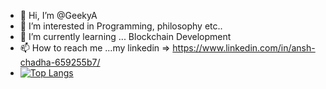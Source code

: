 - 👋 Hi, I’m @GeekyA
- 👀 I’m interested in Programming, philosophy etc..
- 🌱 I’m currently learning ... Blockchain Development
- 📫 How to reach me ...my linkedin => https://www.linkedin.com/in/ansh-chadha-659255b7/ 
- [![Top Langs](https://github-readme-stats.vercel.app/api/top-langs/?username=GeekyA)](https://github.com/anuraghazra/github-readme-stats)



<!---
GeekyA/GeekyA is a ✨ special ✨ repository because its `README.md` (this file) appears on your GitHub profile.
You can click the Preview link to take a look at your changes.
--->
